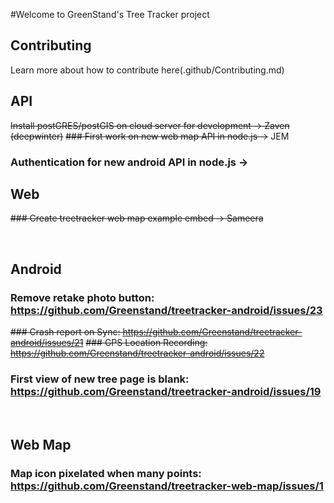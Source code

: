 #Welcome to GreenStand's Tree Tracker project

## Contributing

Learn more about how to contribute here(.github/Contributing.md)

## API
~~Install postGRES/postGIS on cloud server for development -> Zaven (deepwinter)~~
~~### First work on new web map API in node.js ->~~ JEM
### Authentication for new android API in node.js ->


## Web
~~### Create treetracker web map example embed -> Sameera~~

&nbsp;


## Android
### Remove retake photo button: https://github.com/Greenstand/treetracker-android/issues/23
~~### Crash report on Sync: https://github.com/Greenstand/treetracker-android/issues/21~~
~~### GPS Location Recording: https://github.com/Greenstand/treetracker-android/issues/22~~
### First view of new tree page is blank: https://github.com/Greenstand/treetracker-android/issues/19
&nbsp;

## Web Map
### Map icon pixelated when many points: https://github.com/Greenstand/treetracker-web-map/issues/1
